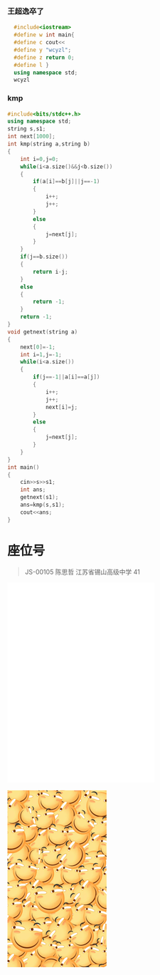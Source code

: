 ### 王超逸卒了
```cpp
  #include<iostream>
  #define w int main{
  #define c cout<<
  #define y "wcyzl";
  #define z return 0;
  #define l }
  using namespace std;
  wcyzl
```
### kmp
```cpp
#include<bits/stdc++.h>
using namespace std;
string s,s1;
int next[1000];
int kmp(string a,string b)
{
	int i=0,j=0;
	while(i<a.size()&&j<b.size())
	{
		if(a[i]==b[j]||j==-1)
		{
			i++;
			j++;
		}
		else
		{
			j=next[j];
		}
	}
	if(j==b.size())
	{
		return i-j;
	}
	else
	{
		return -1;
	}
	return -1;
}
void getnext(string a)
{
	next[0]=-1;
	int i=1,j=-1;
	while(i<a.size())
	{
		if(j==-1||a[i]==a[j])
		{
			i++;
			j++;
			next[i]=j;
		}
		else
		{
			j=next[j];
		}
	}
}
int main()
{
	cin>>s>>s1;
	int ans;
	getnext(s1);
	ans=kmp(s,s1);
	cout<<ans;
}
```
# 座位号
> JS-00105	陈思哲	江苏省锡山高级中学	41

<iframe frameborder="no" border="0" marginwidth="0" marginheight="0" width=330 height=450 src="//music.163.com/outchain/player?type=0&id=2608900869&auto=1&height=430"></iframe>

![](https://github.com/youyiyucsz/youyiyucsz.github.io/blob/master/huaji.png?raw=true)

